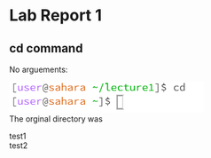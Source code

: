 # Lab Report 1

## cd command
No arguements:
  
![Image](https://github.com/BenMiller0/cse15l-lab-reports/blob/main/cd1.png)
<br />
The orginal directory was 

test1
<br />
test2
